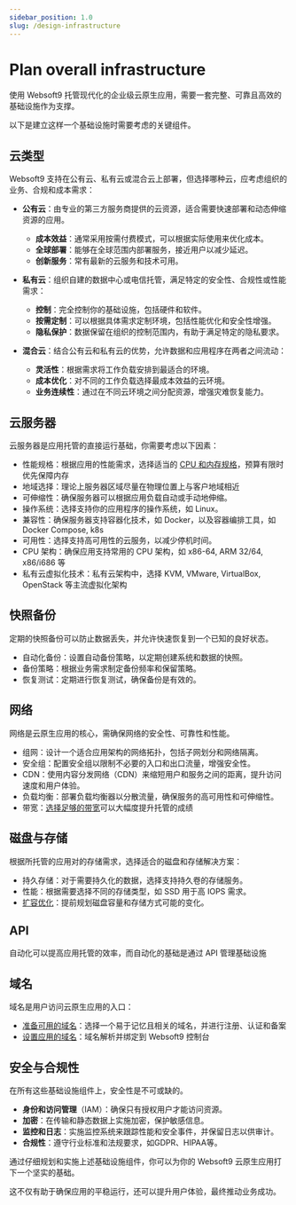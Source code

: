 ```yaml
---
sidebar_position: 1.0
slug: /design-infrastructure
---
```


# Plan overall infrastructure

使用 Websoft9 托管现代化的企业级云原生应用，需要一套完整、可靠且高效的基础设施作为支撑。  

以下是建立这样一个基础设施时需要考虑的关键组件。

## 云类型

Websoft9 支持在公有云、私有云或混合云上部署，但选择哪种云，应考虑组织的业务、合规和成本需求：

- **公有云**：由专业的第三方服务商提供的云资源，适合需要快速部署和动态伸缩资源的应用。
  - **成本效益**：通常采用按需付费模式，可以根据实际使用来优化成本。
  - **全球部署**：能够在全球范围内部署服务，接近用户以减少延迟。
  - **创新服务**：常有最新的云服务和技术可用。

- **私有云**：组织自建的数据中心或电信托管，满足特定的安全性、合规性或性能需求：
  - **控制**：完全控制你的基础设施，包括硬件和软件。
  - **按需定制**：可以根据具体需求定制环境，包括性能优化和安全性增强。
  - **隐私保护**：数据保留在组织的控制范围内，有助于满足特定的隐私要求。

- **混合云**：结合公有云和私有云的优势，允许数据和应用程序在两者之间流动：
  - **灵活性**：根据需求将工作负载安排到最适合的环境。
  - **成本优化**：对不同的工作负载选择最成本效益的云环境。
  - **业务连续性**：通过在不同云环境之间分配资源，增强灾难恢复能力。

## 云服务器

云服务器是应用托管的直接运行基础，你需要考虑以下因素：

- 性能规格：根据应用的性能需求，选择适当的 [CPU 和内存规格](./install/requirements#server)，预算有限时优先保障内存
- 地域选择：理论上服务器区域尽量在物理位置上与客户地域相近
- 可伸缩性：确保服务器可以根据应用负载自动或手动地伸缩。
- 操作系统：选择支持你的应用程序的操作系统，如 Linux。
- 兼容性：确保服务器支持容器化技术，如 Docker，以及容器编排工具，如 Docker Compose, k8s
- 可用性：选择支持高可用性的云服务，以减少停机时间。
- CPU 架构：确保应用支持常用的 CPU 架构，如 x86-64, ARM 32/64, x86/i686 等
- 私有云虚拟化技术：私有云架构中，选择 KVM, VMware, VirtualBox, OpenStack 等主流虚拟化架构


## 快照备份

定期的快照备份可以防止数据丢失，并允许快速恢复到一个已知的良好状态。

- 自动化备份：设置自动备份策略，以定期创建系统和数据的快照。
- 备份策略：根据业务需求制定备份频率和保留策略。
- 恢复测试：定期进行恢复测试，确保备份是有效的。

## 网络

网络是云原生应用的核心，需确保网络的安全性、可靠性和性能。

- 组网：设计一个适合应用架构的网络拓扑，包括子网划分和网络隔离。
- 安全组：配置安全组以限制不必要的入口和出口流量，增强安全性。
- CDN：使用内容分发网络（CDN）来缩短用户和服务之间的距离，提升访问速度和用户体验。
- 负载均衡：部署负载均衡器以分散流量，确保服务的高可用性和可伸缩性。
- 带宽：[选择足够的带宽](brandwith-infra)可以大幅度提升托管的成绩

## 磁盘与存储

根据所托管的应用对的存储需求，选择适合的磁盘和存储解决方案：

- 持久存储：对于需要持久化的数据，选择支持持久卷的存储服务。
- 性能：根据需要选择不同的存储类型，如 SSD 用于高 IOPS 需求。
- [扩容优化](./storage)：提前规划磁盘容量和存储方式可能的变化。

## API

自动化可以提高应用托管的效率，而自动化的基础是通过 API 管理基础设施

## 域名

域名是用户访问云原生应用的入口：

- [准备可用的域名](./domains)：选择一个易于记忆且相关的域名，并进行注册、认证和备案
- [设置应用的域名](./domain-set#wildcard)：域名解析并绑定到 Websoft9 控制台


## 安全与合规性

在所有这些基础设施组件上，安全性是不可或缺的。

- **身份和访问管理**（IAM）：确保只有授权用户才能访问资源。
- **加密**：在传输和静态数据上实施加密，保护敏感信息。
- **监控和日志**：实施监控系统来跟踪性能和安全事件，并保留日志以供审计。
- **合规性**：遵守行业标准和法规要求，如GDPR、HIPAA等。

通过仔细规划和实施上述基础设施组件，你可以为你的 Websoft9 云原生应用打下一个坚实的基础。   

这不仅有助于确保应用的平稳运行，还可以提升用户体验，最终推动业务成功。